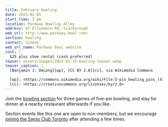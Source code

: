 ```yaml
---
title: February bowling
date: 2023-02-05
start_time: 3 pm
location: Parkway Bowling Alley
address: 67 Ellesmere Rd, Scarborough
web_url: http://www.parkway-bowl.com/
section: bowling
contact: Simone
web_url_name: Parkway Bowl website
cost: |
  $25 plus shoe rental (cash preferred)
teaser: assets/images/2023-01-15-bowling-teaser.webp
teaser_caption: |
  [Benjamin J. DeLong][wp], [CC BY 2.0][cc], via Wikimedia Commons

  [wp]: <https://commons.wikimedia.org/wiki/File:5-pin_bowling_pins_(4177654894).jpg>
  [cc]: <https://creativecommons.org/licenses/by/2.0>
---
```


Join the [bowling section][5pin] for three games of five-pin bowling, and stay
for dinner at a nearby restaurant afterwards if you like.

Section events like this one are open to non-members, but we encourage [joining
the Swiss Club Toronto][join] after attending a few times.

[5pin]: <{% link _pages/sections/bowling.md %}>
[join]: <{% link _pages/membership.md %}>
